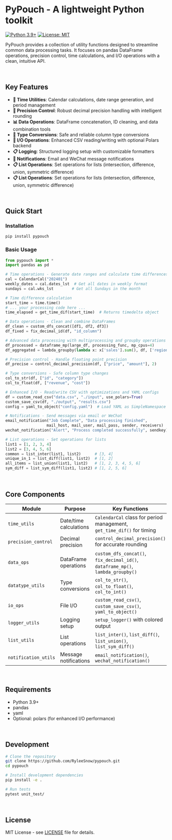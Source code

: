 # PyPouch - A lightweight Python toolkit

[![Python 3.9+](https://img.shields.io/badge/python-3.9+-blue.svg)](https://www.python.org/downloads/)
[![License: MIT](https://img.shields.io/badge/License-MIT-yellow.svg)](https://opensource.org/licenses/MIT)

PyPouch provides a collection of utility functions designed to streamline common data processing tasks. It focuses on pandas DataFrame operations, precision control, time calculations, and I/O operations with a clean, intuitive API.

<br>

## Key Features

- **📅 Time Utilities**: Calendar calculations, date range generation, and period management
- **🔢 Precision Control**: Robust decimal precision handling with intelligent rounding
- **📊 Data Operations**: DataFrame concatenation, ID cleaning, and data combination tools  
- **🔄 Type Conversions**: Safe and reliable column type conversions
- **📁 I/O Operations**: Enhanced CSV reading/writing with optional Polars backend
- **📋 Logging**: Structured logging setup with customizable formatters
- **📢 Notifications**: Email and WeChat message notifications
- **📋 List Operations**: Set operations for lists (intersection, difference, union, symmetric difference)
- **📋 List Operations**: Set operations for lists (intersection, difference, union, symmetric difference)

<br>

## Quick Start

### Installation

```bash
pip install pypouch
```

### Basic Usage

```python
from pypouch import *
import pandas as pd

# Time operations - Generate date ranges and calculate time differences
cal = CalendarCal("202401")
weekly_dates = cal.dates_lst  # Get all dates in weekly format
sundays = cal.wks_lst        # Get all Sundays in the month

# Time difference calculation
start_time = time.time()
# ... your processing code here ...
time_elapsed = get_time_dif(start_time)  # Returns timedelta object

# Data operations - Clean and combine DataFrames  
df_clean = custom_dfs_concat([df1, df2, df3])
df_fixed = fix_decimal_id(df, "id_column")

# Advanced data processing with multiprocessing and groupby operations
df_processed = dataframe_mp(large_df, processing_func, mp_cpus=4)
df_aggregated = lambda_groupby(lambda x: x['sales'].sum(), df, ['region', 'month'], 'total_sales')

# Precision control - Handle floating point precision
df_precise = control_decimal_precision(df, ["price", "amount"], 2)

# Type conversions - Safe column type changes
col_to_str(df, ["id", "category"])
col_to_float(df, ["revenue", "cost"])

# Enhanced I/O - Read/write CSV with optimizations and YAML configs
df = custom_read_csv("data.csv", "./input", use_polars=True)
custom_save_csv(df, "./output", "results.csv")
config = yaml_to_object("config.yaml")  # Load YAML as SimpleNamespace object

# Notifications - Send messages via email or WeChat
email_notification("Job Complete", "Data processing finished", 
                  mail_host, mail_user, mail_pass, sender, receivers)
wechat_notification("Alert", "Process completed successfully", sendkey)

# List operations - Set operations for lists
list1 = [1, 2, 3, 4]
list2 = [3, 4, 5, 6]
common = list_inter(list1, list2)      # [3, 4]
unique_in_1 = list_diff(list1, list2)  # [1, 2]
all_items = list_union(list1, list2)   # [1, 2, 3, 4, 5, 6]
sym_diff = list_sym_diff(list1, list2) # [1, 2, 5, 6]
```

<br>

## Core Components

| Module | Purpose | Key Functions |
|--------|---------|---------------|
| `time_utils` | Date/time calculations | `CalendarCal` class for period management, `get_time_dif()` for timing |
| `precision_control` | Decimal precision | `control_decimal_precision()` for accurate rounding |
| `data_ops` | DataFrame operations | `custom_dfs_concat()`, `fix_decimal_id()`, `dataframe_mp()`, `lambda_groupby()` |
| `datatype_utils` | Type conversions | `col_to_str()`, `col_to_float()`, `col_to_int()` |
| `io_ops` | File I/O | `custom_read_csv()`, `custom_save_csv()`, `yaml_to_object()` |
| `logger_utils` | Logging setup | `setup_logger()` with colored output |
| `list_utils` | List operations | `list_inter()`, `list_diff()`, `list_union()`, `list_sym_diff()` |
| `notification_utils` | Message notifications | `email_notification()`, `wechat_notification()` |

<br>

## Requirements

- Python 3.9+
- pandas
- yaml
- Optional: polars (for enhanced I/O performance)

<br>

## Development

```bash
# Clone the repository
git clone https://github.com/RyleeSnow/pypouch.git
cd pypouch

# Install development dependencies
pip install -e .

# Run tests
pytest unit_test/
```

<br>

## License

MIT License - see [LICENSE](LICENSE) file for details.
